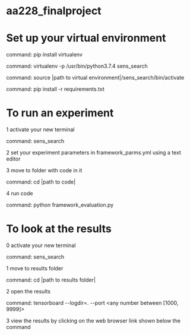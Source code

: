 # aa228_finalproject

# Set up your virtual environment

command: pip install virtualenv

command: virtualenv -p /usr/bin/python3.7.4 sens_search

command: source |path to virtual environment|/sens_search/bin/activate

command: pip install -r requirements.txt

# To run an experiment
 
1 activate your new terminal 

command: sens_search

2 set your experiment parameters in framework_parms.yml using a text editor

3 move to folder with code in it 

command: cd |path to code|

4 run code 

command: python framework_evaluation.py

# To look at the results

0 activate your new terminal 

command: sens_search

1 move to results folder 

command: cd |path to results folder|

2 open the results 

command: tensorboard --logdir=. --port <any number between [1000, 9999]>

3 view the results by clicking on the web browser link shown below the command
